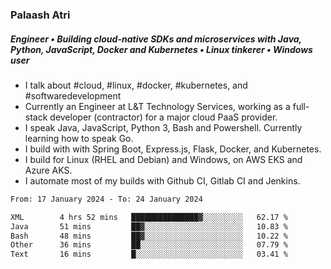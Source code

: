 ### Palaash Atri

##### Engineer • Building cloud-native SDKs and microservices with Java, Python, JavaScript, Docker and Kubernetes • Linux tinkerer • Windows user

- I talk about #cloud, #linux, #docker, #kubernetes, and #softwaredevelopment
- Currently an Engineer at L&T Technology Services, working as a full-stack developer (contractor) for a major cloud PaaS provider.
- I speak Java, JavaScript, Python 3, Bash and Powershell. Currently learning how to speak Go.
- I build with with Spring Boot, Express.js, Flask, Docker, and Kubernetes.
- I build for Linux (RHEL and Debian) and Windows, on AWS EKS and Azure AKS.
- I automate most of my builds with Github CI, Gitlab CI and Jenkins.

<!--
**palaashatri/palaashatri** is a ✨ _special_ ✨ repository because its `README.md` (this file) appears on your GitHub profile.

Here are some ideas to get you started:

- 🔭 I’m currently working on ...
- 🌱 I’m currently learning ...
- 👯 I’m looking to collaborate on ...
- 🤔 I’m looking for help with ...
- 💬 Ask me about ...
- 📫 How to reach me: ...
- 😄 Pronouns: ...
- ⚡ Fun fact: ...
-->

<!--START_SECTION:waka-->

```txt
From: 17 January 2024 - To: 24 January 2024

XML        4 hrs 52 mins   ███████████████▓░░░░░░░░░   62.17 %
Java       51 mins         ██▓░░░░░░░░░░░░░░░░░░░░░░   10.83 %
Bash       48 mins         ██▓░░░░░░░░░░░░░░░░░░░░░░   10.22 %
Other      36 mins         ██░░░░░░░░░░░░░░░░░░░░░░░   07.79 %
Text       16 mins         █░░░░░░░░░░░░░░░░░░░░░░░░   03.41 %
```

<!--END_SECTION:waka-->

